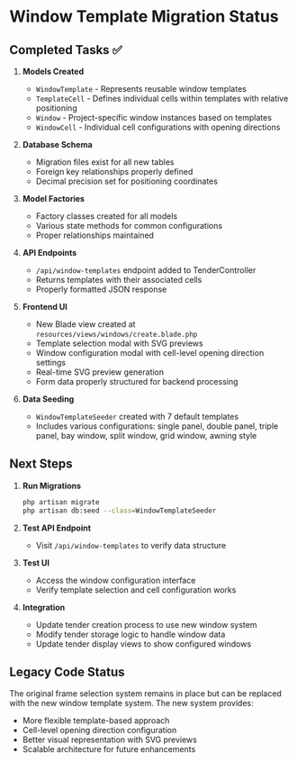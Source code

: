 # Window Template Migration Status

## Completed Tasks ✅

1. **Models Created**
   - `WindowTemplate` - Represents reusable window templates
   - `TemplateCell` - Defines individual cells within templates with relative positioning
   - `Window` - Project-specific window instances based on templates
   - `WindowCell` - Individual cell configurations with opening directions

2. **Database Schema**
   - Migration files exist for all new tables
   - Foreign key relationships properly defined
   - Decimal precision set for positioning coordinates

3. **Model Factories**
   - Factory classes created for all models
   - Various state methods for common configurations
   - Proper relationships maintained

4. **API Endpoints**
   - `/api/window-templates` endpoint added to TenderController
   - Returns templates with their associated cells
   - Properly formatted JSON response

5. **Frontend UI**
   - New Blade view created at `resources/views/windows/create.blade.php`
   - Template selection modal with SVG previews
   - Window configuration modal with cell-level opening direction settings
   - Real-time SVG preview generation
   - Form data properly structured for backend processing

6. **Data Seeding**
   - `WindowTemplateSeeder` created with 7 default templates
   - Includes various configurations: single panel, double panel, triple panel, bay window, split window, grid window, awning style

## Next Steps

1. **Run Migrations**
   ```bash
   php artisan migrate
   php artisan db:seed --class=WindowTemplateSeeder
   ```

2. **Test API Endpoint**
   - Visit `/api/window-templates` to verify data structure

3. **Test UI**
   - Access the window configuration interface
   - Verify template selection and cell configuration works

4. **Integration**
   - Update tender creation process to use new window system
   - Modify tender storage logic to handle window data
   - Update tender display views to show configured windows

## Legacy Code Status

The original frame selection system remains in place but can be replaced with the new window template system. The new system provides:

- More flexible template-based approach
- Cell-level opening direction configuration
- Better visual representation with SVG previews
- Scalable architecture for future enhancements